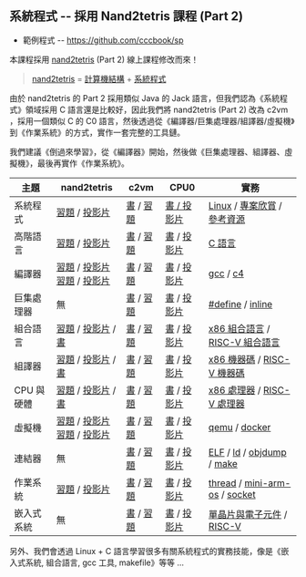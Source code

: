 ## 系統程式  -- 採用 Nand2tetris 課程 (Part 2)

* 範例程式 -- https://github.com/cccbook/sp

本課程採用 [nand2tetris](https://www.nand2tetris.org/) (Part 2) 線上課程修改而來！

> [nand2tetris](./nand2tetris) = [計算機結構](./計算機結構) + [系統程式](./系統程式)

由於 nand2tetris 的 Part 2 採用類似 Java 的 Jack 語言，但我們認為《系統程式》領域採用 C 語言還是比較好，因此我們將 nand2tetris (Part 2) 改為 c2vm ，採用一個類似 C 的 C0 語言，然後透過從《編譯器/巨集處理器/組譯器/虛擬機》到《作業系統》的方式，實作一套完整的工具鏈。

我們建議《倒過來學習》，從《編譯器》開始，然後做《巨集處理器、組譯器、虛擬機》，最後再實作《作業系統》。

 主題       | nand2tetris      | c2vm | CPU0  | 實務
------------|------------------|------|-------|-------
系統程式   | [習題](https://www.slideshare.net/ccckmit/nand2tetris-92010891) / [投影片](./nand2tetris/slide) | [書](./系統程式/c2vm/book) / [習題](./系統程式/c2vm/slide) | [書 / 投影片](./系統程式/book) | [Linux](./系統程式/linux) / [專案欣賞](./系統程式/projects) / [參考資源](./系統程式/reference)
高階語言   | [習題](https://www.nand2tetris.org/project09) / [投影片](https://www.slideshare.net/ccckmit/lecture-09-high-level-language) | [書](./系統程式/c2vm/lang) / [習題](./系統程式/c2vm/langProject) | [書](https://www.slideshare.net/secret/1P55aT5TzY9B0t) / [投影片](https://www.slideshare.net/ccckmit/7-73472909) | [C 語言](./系統程式/c)
編譯器     | [習題](https://www.nand2tetris.org/project10) / [投影片](https://www.slideshare.net/ccckmit/lecture-10-compiler-i) <br/> [習題](https://www.nand2tetris.org/project11) / [投影片](https://www.slideshare.net/ccckmit/lecture-11-compiler-ii) | [書](./系統程式/c2vm/compiler) / [習題](./系統程式/c2vm/compilerProject) | [書](https://www.slideshare.net/secret/i3zoFFBkViUsj) / [投影片](https://www.slideshare.net/ccckmit/8-73472916) |  [gcc](./系統程式/gcc) / [c4](./系統程式/c4)
巨集處理器 | 無 | [書](./系統程式/c2vm/macro) / [習題](./系統程式/c2vm/macroProject) | [書](https://www.slideshare.net/secret/LpP2ndRHdKe1oj) / [投影片](https://www.slideshare.net/ccckmit/6-73472903) | [#define](./系統程式/define) / [inline](./系統程式/inline)
組合語言   | [習題](https://www.nand2tetris.org/project04) / [投影片](https://www.slideshare.net/ccckmit/nand2tetris-127760883) / [書](https://docs.wixstatic.com/ugd/44046b_7ef1c00a714c46768f08c459a6cab45a.pdf) | [書](./系統程式/c2vm/as) / [習題](./系統程式/c2vm/asProject) | [書](https://www.slideshare.net/secret/LBAS2mLvFujsxJ) / [投影片](https://www.slideshare.net/ccckmit/3-73472890) | [x86 組合語言](./系統程式/x86asm) / [RISC-V 組合語言](./系統程式/riscvAsm) |
組譯器     | [習題](https://www.nand2tetris.org/project06) / [投影片](https://www.slideshare.net/ccckmit/lecture-06-assembler) / [書](https://docs.wixstatic.com/ugd/44046b_89a8e226476741a3b7c5204575b8a0b2.pdf) | [書](./系統程式/c2vm/as) / [習題](./系統程式/c2vm/asProject) | [書](https://www.slideshare.net/secret/2bhojrVfeXpABT) / [投影片](https://www.slideshare.net/ccckmit/4-73472893) | [x86 機器碼](./系統程式/x86binary) / [RISC-V 機器碼](./系統程式/riscvBinary) |
CPU 與硬體 | [習題](https://www.nand2tetris.org/project05) / [投影片](https://www.slideshare.net/ccckmit/nand2tetris-127760883) / [書](https://docs.wixstatic.com/ugd/44046b_b2cad2eea33847869b86c541683551a7.pdf) | [書](./系統程式/c2vm/as) / [習題](./系統程式/c2vm/asProject) | [書](https://www.slideshare.net/secret/lu2PvnWMzys5mM) / [投影片](https://www.slideshare.net/ccckmit/2-73472886) | [x86 處理器](./系統程式/x86cpu) / [RISC-V 處理器](./系統程式/riscvCpu) |
虛擬機     | [習題](https://www.nand2tetris.org/project07) / [投影片](https://www.slideshare.net/ccckmit/lecture-07-virtual-machine-i) <br/> [習題](https://www.nand2tetris.org/project08) / [投影片](https://www.slideshare.net/ccckmit/lecture-08-virtual-machine-ii)| [書](./系統程式/c2vm/hackVm) / [習題](./系統程式/c2vm/hackVmProject) | [書](https://www.slideshare.net/secret/NVd3qKNJSsNRqq) / [投影片](https://www.slideshare.net/ccckmit/9-73472922) | [qemu](./系統程式/qemu) / [docker](./系統程式/docker)
連結器     | 無  |  [書](./系統程式/c2vm/objfile) / [習題](./系統程式/c2vm/objfileProject) | [書](https://www.slideshare.net/secret/3qelqpHMtBdS7z) / [投影片](https://www.slideshare.net/ccckmit/5-73472900) | [ELF](./系統程式/elf) / [ld](./系統程式/ld) / [objdump](./系統程式/objdump) / [make](./系統程式/make)
作業系統   | [習題](https://www.nand2tetris.org/project12) / [投影片](https://www.slideshare.net/ccckmit/lecture-12-os-123057446)| [書](./系統程式/c2vm/os0) / [習題](./系統程式/c2vm/os0Project) | [書](https://www.slideshare.net/secret/zuF7D3XXPKMmZP) / [投影片](https://www.slideshare.net/ccckmit/10-73472927) | [thread](./系統程式/thread) / [mini-arm-os](./系統程式/mini-arm-os) / [socket](./系統程式/socket)
嵌入式系統 | 無 | [書](./系統程式/c2vm/embed) / [習題](./系統程式/c2vm/embedProject) | [書](https://www.slideshare.net/secret/FDpiXUVhE6wO5f) / [投影片](https://www.slideshare.net/ccckmit/11-73472934) | [單晶片與電子元件](https://www.slideshare.net/ccckmit/arduino-raspberry-pi-57222583) / [RISC-V](./系統程式/riscv)

另外、我們會透過 Linux + C 語言學習很多有關系統程式的實務技能，像是《嵌入式系統, 組合語言, gcc 工具, makefile》等等 ...

